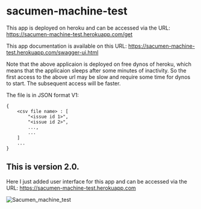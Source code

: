 # sacumen-machine-test

This app is deployed on heroku and can be accessed via the URL:
https://sacumen-machine-test.herokuapp.com/get

This app documentation is available on this URL:
https://sacumen-machine-test.herokuapp.com/swagger-ui.html

Note that the above applicaion is deployed on free dynos of heroku, which means that the applicaion sleeps after some minutes of inactivity. So the first access to the above url may be slow and require some time for dynos to start. The subsequent access will be faster.

The file is in JSON format V1:
```
{
    <csv file name> : [
        "<issue id 1>",
        "<issue id 2>",
        ...,
        ...
    ]
    ...
}
```

This is version 2.0.
--------------------

Here I just added user interface for this app and can be accessed via the URL:
https://sacumen-machine-test.herokuapp.com

![Sacumen_machine_test](https://user-images.githubusercontent.com/25204144/56497928-376f2a80-651d-11e9-9e49-5d9fef3557d2.png)
